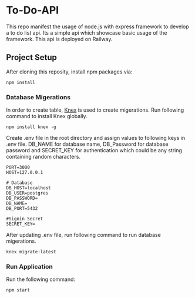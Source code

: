 # To-Do-API

This repo manifest the usage of node.js with express framework to develop a to do list api. Its a simple api which showcase basic usage of the framework. This api is deployed on Railway.

## Project Setup

After cloning this reposity, install npm packages via:
```
npm install
```

### Database Migerations

In order to create table,  [Knex](https://knexjs.org/guide/migrations.html) is used to create migerations. Run following command to install Knex globally.

```
npm install knex -g
```

 Create .env file in the root directory and assign values to following keys in .env file. DB_NAME for database name, DB_Password for database password and SECRET_KEY for authentication which could be any string containing random characters.

```
PORT=3000
HOST=127.0.0.1

# Database
DB_HOST=localhost
DB_USER=postgres
DB_PASSWORD=
DB_NAME=
DB_PORT=5432

#Signin Secret
SECRET_KEY=
```

After updating .env file, run following command to run database migerations.

```
knex migrate:latest
```

### Run Application

Run the following command:

```
npm start
```